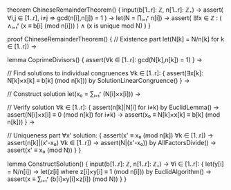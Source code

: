 theorem ChineseRemainderTheorem() {
  input(b[1..r]: ℤ, n[1..r]: ℤ₊) →
  assert(
    ∀i,j ∈ [1..r], i≠j ⇒ gcd(n[i],n[j]) = 1
  ) →
  let(N = ∏ᵢ₌₁ʳ n[i]) →
  assert(
    ∃!x ∈ ℤ : (
      ∧ᵢ₌₁ʳ (x ≡ b[i] (mod n[i]))
    ) ∧ 
    (x is unique mod N)
  )
}

proof ChineseRemainderTheorem() {
  // Existence part
  let(N[k] = N/n[k] for k ∈ [1..r]) →
  
  lemma CoprimeDivisors() {
    assert(∀k ∈ [1..r]: gcd(N[k],n[k]) = 1)
  } →

  // Find solutions to individual congruences
  ∀k ∈ [1..r]: {
    assert(∃x[k]: N[k]×x[k] ≡ b[k] (mod n[k])) by SolutionLinearCongruence()
  } →

  // Construct solution
  let(x₀ = ∑ᵢ₌₁ʳ (N[i]×x[i])) →
  
  // Verify solution
  ∀k ∈ [1..r]: {
    assert(n[k]|N[i] for i≠k) by EuclidLemma() →
    assert(N[i]×x[i] ≡ 0 (mod n[k]) for i≠k) →
    assert(x₀ ≡ N[k]×x[k] ≡ b[k] (mod n[k]))
  } →

  // Uniqueness part
  ∀x' solution: {
    assert(x' ≡ x₀ (mod n[k]) ∀k ∈ [1..r]) →
    assert(n[k]|(x'-x₀) ∀k ∈ [1..r]) →
    assert(N|(x'-x₀)) by AllFactorsDivide() →
    assert(x' ≡ x₀ (mod N))
  }
}

lemma ConstructSolution() {
  input(b[1..r]: ℤ, n[1..r]: ℤ₊) →
  ∀i ∈ [1..r]: {
    let(y[i] = N/n[i]) →
    let(z[i] where z[i]×y[i] ≡ 1 (mod n[i])) by EuclidAlgorithm() →
    assert(x ≡ ∑ᵢ₌₁ʳ (b[i]×y[i]×z[i]) (mod N))
  }
}